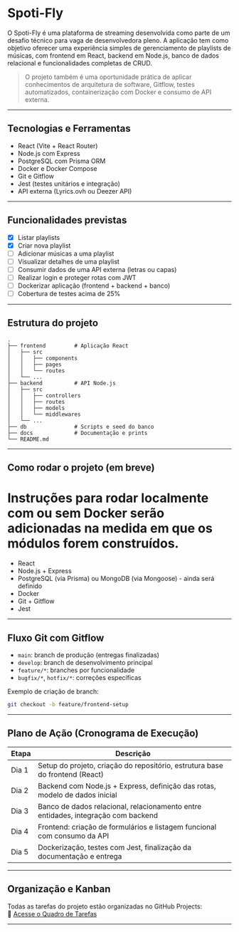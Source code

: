 # Spoti-Fly

O Spoti-Fly é uma plataforma de streaming desenvolvida como parte de um desafio técnico para vaga de desenvolvedora pleno. A aplicação tem como objetivo oferecer uma experiência simples de gerenciamento de playlists de músicas, com frontend em React, backend em Node.js, banco de dados relacional e funcionalidades completas de CRUD.

> O projeto também é uma oportunidade prática de aplicar conhecimentos de arquitetura de software, Gitflow, testes automatizados, containerização com Docker e consumo de API externa.

---

## Tecnologias e Ferramentas

- React (Vite + React Router)
- Node.js com Express
- PostgreSQL com Prisma ORM
- Docker e Docker Compose
- Git e Gitflow
- Jest (testes unitários e integração)
- API externa (Lyrics.ovh ou Deezer API)

---

## Funcionalidades previstas

- [x] Listar playlists
- [x] Criar nova playlist
- [ ] Adicionar músicas a uma playlist
- [ ] Visualizar detalhes de uma playlist
- [ ] Consumir dados de uma API externa (letras ou capas)
- [ ] Realizar login e proteger rotas com JWT
- [ ] Dockerizar aplicação (frontend + backend + banco)
- [ ] Cobertura de testes acima de 25%

---

## Estrutura do projeto

```
.
├── frontend         # Aplicação React
│   ├── src
│   │   ├── components
│   │   ├── pages
│   │   └── routes
│   └── ...
├── backend          # API Node.js
│   ├── src
│   │   ├── controllers
│   │   ├── routes
│   │   ├── models
│   │   └── middlewares
│   └── ...
├── db               # Scripts e seed do banco
├── docs             # Documentação e prints
└── README.md
```

---

## Como rodar o projeto (em breve)

Instruções para rodar localmente com ou sem Docker serão adicionadas na medida em que os módulos forem construídos.
=======
- React
- Node.js + Express
- PostgreSQL (via Prisma) ou MongoDB (via Mongoose) - ainda será definido
- Docker
- Git + Gitflow
- Jest


---

## Fluxo Git com Gitflow

- `main`: branch de produção (entregas finalizadas)
- `develop`: branch de desenvolvimento principal
- `feature/*`: branches por funcionalidade
- `bugfix/*`, `hotfix/*`: correções específicas

Exemplo de criação de branch:

```bash
git checkout -b feature/frontend-setup
```

---

## Plano de Ação (Cronograma de Execução)

| Etapa | Descrição                                                                         |
| ----- | --------------------------------------------------------------------------------- |
| Dia 1 | Setup do projeto, criação do repositório, estrutura base do frontend (React)      |
| Dia 2 | Backend com Node.js + Express, definição das rotas, modelo de dados inicial       |
| Dia 3 | Banco de dados relacional, relacionamento entre entidades, integração com backend |
| Dia 4 | Frontend: criação de formulários e listagem funcional com consumo da API          |
| Dia 5 | Dockerização, testes com Jest, finalização da documentação e entrega              |

---

## Organização e Kanban

Todas as tarefas do projeto estão organizadas no GitHub Projects:  
🔗 [Acesse o Quadro de Tarefas](https://github.com/imagalhaess/spoti-fly/projects?query=is%3Aopen)

---
